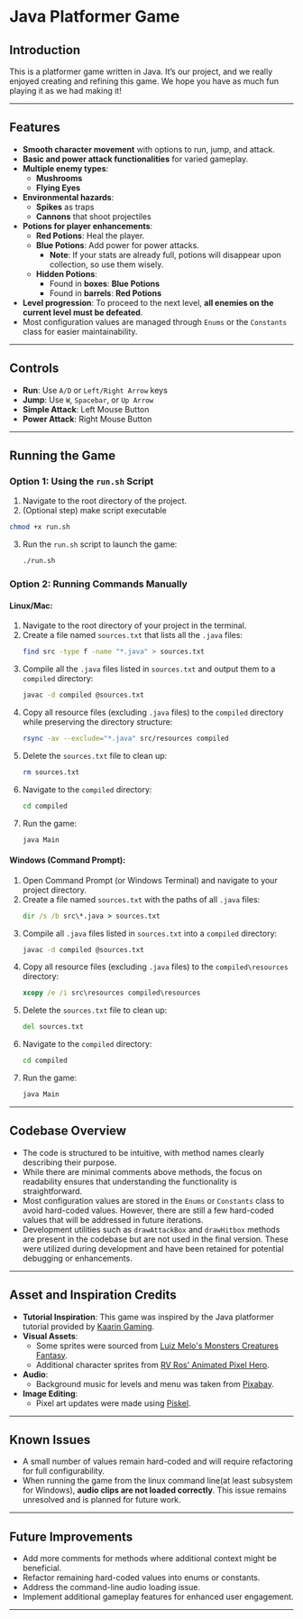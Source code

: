 # Java Platformer Game

## Introduction
This is a platformer game written in Java. It’s our project, and we really enjoyed creating and refining this game. We hope you have as much fun playing it as we had making it!

---

## Features
- **Smooth character movement** with options to run, jump, and attack.
- **Basic and power attack functionalities** for varied gameplay.
- **Multiple enemy types**:
    - **Mushrooms**
    - **Flying Eyes**
- **Environmental hazards**:
    - **Spikes** as traps
    - **Cannons** that shoot projectiles
- **Potions for player enhancements**:
    - **Red Potions**: Heal the player.
    - **Blue Potions**: Add power for power attacks.
        - **Note**: If your stats are already full, potions will disappear upon collection, so use them wisely.
    - **Hidden Potions**:
        - Found in **boxes**: **Blue Potions**
        - Found in **barrels**: **Red Potions**
- **Level progression**: To proceed to the next level, **all enemies on the current level must be defeated**.
- Most configuration values are managed through `Enums` or the `Constants` class for easier maintainability.

---

## Controls
- **Run**: Use `A/D` or `Left/Right Arrow` keys
- **Jump**: Use `W`, `Spacebar`, or `Up Arrow`
- **Simple Attack**: Left Mouse Button
- **Power Attack**: Right Mouse Button

---

## Running the Game
### Option 1: Using the `run.sh` Script
1. Navigate to the root directory of the project.
2. (Optional step) make script executable
```bash
chmod +x run.sh
```
3. Run the `run.sh` script to launch the game:
   ```bash
   ./run.sh
   ```
### Option 2: Running Commands Manually
#### Linux/Mac:
1. Navigate to the root directory of your project in the terminal.
2. Create a file named `sources.txt` that lists all the `.java` files:
   ```bash
   find src -type f -name "*.java" > sources.txt
   ```
3. Compile all the `.java` files listed in `sources.txt` and output them to a `compiled` directory:
   ```bash
   javac -d compiled @sources.txt
   ```
4. Copy all resource files (excluding `.java` files) to the `compiled` directory while preserving the directory structure:
   ```bash
   rsync -av --exclude="*.java" src/resources compiled
   ```
5. Delete the `sources.txt` file to clean up:
   ```bash
   rm sources.txt
   ```
6. Navigate to the `compiled` directory:
   ```bash
   cd compiled
   ```
7. Run the game:
   ```bash
   java Main
   ```

#### Windows (Command Prompt):
1. Open Command Prompt (or Windows Terminal) and navigate to your project directory.
2. Create a file named `sources.txt` with the paths of all `.java` files:
   ```cmd
   dir /s /b src\*.java > sources.txt
   ```
3. Compile all `.java` files listed in `sources.txt` into a `compiled` directory:
   ```cmd
   javac -d compiled @sources.txt
   ```
4. Copy all resource files (excluding `.java` files) to the `compiled\resources` directory:
   ```cmd
   xcopy /e /i src\resources compiled\resources
   ```
5. Delete the `sources.txt` file to clean up:
   ```cmd
   del sources.txt
   ```
6. Navigate to the `compiled` directory:
   ```cmd
   cd compiled
   ```
7. Run the game:
   ```cmd
   java Main
   ```
---

## Codebase Overview
- The code is structured to be intuitive, with method names clearly describing their purpose.
- While there are minimal comments above methods, the focus on readability ensures that understanding the functionality is straightforward.
- Most configuration values are stored in the `Enums` or `Constants` class to avoid hard-coded values. However, there are still a few hard-coded values that will be addressed in future iterations.
- Development utilities such as `drawAttackBox` and `drawHitbox` methods are present in the codebase but are not used in the final version. These were utilized during development and have been retained for potential debugging or enhancements.

---

## Asset and Inspiration Credits
- **Tutorial Inspiration**: This game was inspired by the Java platformer tutorial provided by [Kaarin Gaming](https://www.kaaringaming.com/).
- **Visual Assets**:
    - Some sprites were sourced from [Luiz Melo's Monsters Creatures Fantasy](https://luizmelo.itch.io/monsters-creatures-fantasy).
    - Additional character sprites from [RV Ros' Animated Pixel Hero](https://rvros.itch.io/animated-pixel-hero).
- **Audio**:
    - Background music for levels and menu was taken from [Pixabay](https://pixabay.com/).
- **Image Editing**:
    - Pixel art updates were made using [Piskel](https://www.piskelapp.com/).

---

## Known Issues
- A small number of values remain hard-coded and will require refactoring for full configurability.
- When running the game from the linux command line(at least subsystem for Windows), **audio clips are not loaded correctly**. This issue remains unresolved and is planned for future work.

---

## Future Improvements
- Add more comments for methods where additional context might be beneficial.
- Refactor remaining hard-coded values into enums or constants.
- Address the command-line audio loading issue.
- Implement additional gameplay features for enhanced user engagement.

---
